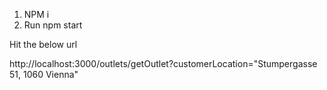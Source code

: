 1. NPM i
2. Run npm start


Hit the below url

http://localhost:3000/outlets/getOutlet?customerLocation="Stumpergasse 51, 1060 Vienna"